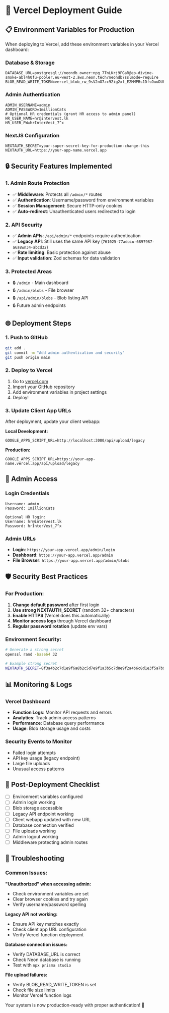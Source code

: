 # 🚀 Vercel Deployment Guide

## 📋 **Environment Variables for Production**

When deploying to Vercel, add these environment variables in your Vercel dashboard:

### **Database & Storage**
```
DATABASE_URL=postgresql://neondb_owner:npg_7TnLKrj9FGaR@ep-divine-smoke-abl4h0fu-pooler.eu-west-2.aws.neon.tech/neondb?sslmode=require
BLOB_READ_WRITE_TOKEN=vercel_blob_rw_9sV2nO7zc9Zig2xf_E2MMPBs1DfsOuuDUkz0BJ1v9W7GAeo
```

### **Admin Authentication** 
```
ADMIN_USERNAME=admin
ADMIN_PASSWORD=1millionCats
# Optional HR credentials (grant HR access to admin panel)
HR_USER_NAME=hr@intervest.lk
HR_USER_PW=hrInterVest_7^x
```

### **NextJS Configuration**
```
NEXTAUTH_SECRET=your-super-secret-key-for-production-change-this
NEXTAUTH_URL=https://your-app-name.vercel.app
```

## 🔒 **Security Features Implemented**

### **1. Admin Route Protection**
- ✅ **Middleware**: Protects all `/admin/*` routes
- ✅ **Authentication**: Username/password from environment variables
- ✅ **Session Management**: Secure HTTP-only cookies
- ✅ **Auto-redirect**: Unauthenticated users redirected to login

### **2. API Security**
- ✅ **Admin APIs**: `/api/admin/*` endpoints require authentication
- ✅ **Legacy API**: Still uses the same API key (`761025-77adoiu-6897987-a6a8wn34-abcd32`)
- ✅ **Rate limiting**: Basic protection against abuse
- ✅ **Input validation**: Zod schemas for data validation

### **3. Protected Areas**
- 🔒 `/admin` - Main dashboard
- 🔒 `/admin/blobs` - File browser
- 🔒 `/api/admin/blobs` - Blob listing API
- 🔒 Future admin endpoints

## 🌐 **Deployment Steps**

### **1. Push to GitHub**
```bash
git add .
git commit -m "Add admin authentication and security"
git push origin main
```

### **2. Deploy to Vercel**
1. Go to [vercel.com](https://vercel.com)
2. Import your GitHub repository
3. Add environment variables in project settings
4. Deploy!

### **3. Update Client App URLs**
After deployment, update your client webapp:

**Local Development:**
```
GOOGLE_APPS_SCRIPT_URL=http://localhost:3000/api/upload/legacy
```

**Production:**
```
GOOGLE_APPS_SCRIPT_URL=https://your-app-name.vercel.app/api/upload/legacy
```

## 🔐 **Admin Access**

### **Login Credentials**
```
Username: admin
Password: 1millionCats

Optional HR login:
Username: hr@intervest.lk
Password: hrInterVest_7^x
```

### **Admin URLs**
- **Login**: `https://your-app.vercel.app/admin/login`
- **Dashboard**: `https://your-app.vercel.app/admin`
- **File Browser**: `https://your-app.vercel.app/admin/blobs`

## 🛡️ **Security Best Practices**

### **For Production:**
1. **Change default password** after first login
2. **Use strong NEXTAUTH_SECRET** (random 32+ characters)
3. **Enable HTTPS** (Vercel does this automatically)
4. **Monitor access logs** through Vercel dashboard
5. **Regular password rotation** (update env vars)

### **Environment Security:**
```bash
# Generate a strong secret
openssl rand -base64 32

# Example strong secret
NEXTAUTH_SECRET=8f3a4b2c7d1e9f6a8b2c5d7e9f1a3b5c7d8e9f2a4b6c8d1e3f5a7b9c2d4e6f8a1
```

## 📊 **Monitoring & Logs**

### **Vercel Dashboard**
- **Function Logs**: Monitor API requests and errors
- **Analytics**: Track admin access patterns  
- **Performance**: Database query performance
- **Usage**: Blob storage usage and costs

### **Security Events to Monitor**
- Failed login attempts
- API key usage (legacy endpoint)
- Large file uploads
- Unusual access patterns

## 🚀 **Post-Deployment Checklist**

- [ ] Environment variables configured
- [ ] Admin login working
- [ ] Blob storage accessible
- [ ] Legacy API endpoint working
- [ ] Client webapp updated with new URL
- [ ] Database connection verified
- [ ] File uploads working
- [ ] Admin logout working
- [ ] Middleware protecting admin routes

## 🔧 **Troubleshooting**

### **Common Issues:**

**"Unauthorized" when accessing admin:**
- Check environment variables are set
- Clear browser cookies and try again
- Verify username/password spelling

**Legacy API not working:**
- Ensure API key matches exactly
- Check client app URL configuration
- Verify Vercel function deployment

**Database connection issues:**
- Verify DATABASE_URL is correct
- Check Neon database is running
- Test with `npx prisma studio`

**File upload failures:**
- Verify BLOB_READ_WRITE_TOKEN is set
- Check file size limits
- Monitor Vercel function logs

Your system is now production-ready with proper authentication! 🎉